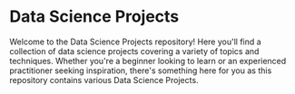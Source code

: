 # Data Science Projects
Welcome to the Data Science Projects repository! 
Here you'll find a collection of data science projects covering a variety of topics and techniques. 
Whether you're a beginner looking to learn or an experienced practitioner seeking inspiration, there's something here for you as this repository contains various Data Science Projects.
